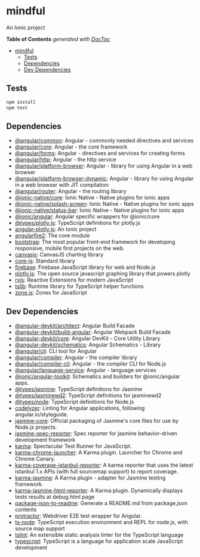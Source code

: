 # mindful

An Ionic project

<!-- START doctoc generated TOC please keep comment here to allow auto update -->
<!-- DON'T EDIT THIS SECTION, INSTEAD RE-RUN doctoc TO UPDATE -->
**Table of Contents**  *generated with [DocToc](https://github.com/thlorenz/doctoc)*

- [mindful](#mindful)
  - [Tests](#Tests)
  - [Dependencies](#Dependencies)
  - [Dev Dependencies](#Dev-Dependencies)

<!-- END doctoc generated TOC please keep comment here to allow auto update -->

## Tests

```sh
npm install
npm test
```

## Dependencies

- [@angular/common](https://ghub.io/@angular/common): Angular - commonly needed directives and services
- [@angular/core](https://ghub.io/@angular/core): Angular - the core framework
- [@angular/forms](https://ghub.io/@angular/forms): Angular - directives and services for creating forms
- [@angular/http](https://ghub.io/@angular/http): Angular - the http service
- [@angular/platform-browser](https://ghub.io/@angular/platform-browser): Angular - library for using Angular in a web browser
- [@angular/platform-browser-dynamic](https://ghub.io/@angular/platform-browser-dynamic): Angular - library for using Angular in a web browser with JIT compilation
- [@angular/router](https://ghub.io/@angular/router): Angular - the routing library
- [@ionic-native/core](https://ghub.io/@ionic-native/core): Ionic Native - Native plugins for ionic apps
- [@ionic-native/splash-screen](https://ghub.io/@ionic-native/splash-screen): Ionic Native - Native plugins for ionic apps
- [@ionic-native/status-bar](https://ghub.io/@ionic-native/status-bar): Ionic Native - Native plugins for ionic apps
- [@ionic/angular](https://ghub.io/@ionic/angular): Angular specific wrappers for @ionic/core
- [@types/plotly.js](https://ghub.io/@types/plotly.js): TypeScript definitions for plotly.js
- [angular-plotly.js](https://ghub.io/angular-plotly.js): An Ionic project
- [angularfire2](https://ghub.io/angularfire2): The core module
- [bootstrap](https://ghub.io/bootstrap): The most popular front-end framework for developing responsive, mobile first projects on the web.
- [canvasjs](https://ghub.io/canvasjs): CanvasJS charting library
- [core-js](https://ghub.io/core-js): Standard library
- [firebase](https://ghub.io/firebase): Firebase JavaScript library for web and Node.js
- [plotly.js](https://ghub.io/plotly.js): The open source javascript graphing library that powers plotly
- [rxjs](https://ghub.io/rxjs): Reactive Extensions for modern JavaScript
- [tslib](https://ghub.io/tslib): Runtime library for TypeScript helper functions
- [zone.js](https://ghub.io/zone.js): Zones for JavaScript

## Dev Dependencies

- [@angular-devkit/architect](https://ghub.io/@angular-devkit/architect): Angular Build Facade
- [@angular-devkit/build-angular](https://ghub.io/@angular-devkit/build-angular): Angular Webpack Build Facade
- [@angular-devkit/core](https://ghub.io/@angular-devkit/core): Angular DevKit - Core Utility Library
- [@angular-devkit/schematics](https://ghub.io/@angular-devkit/schematics): Angular Schematics - Library
- [@angular/cli](https://ghub.io/@angular/cli): CLI tool for Angular
- [@angular/compiler](https://ghub.io/@angular/compiler): Angular - the compiler library
- [@angular/compiler-cli](https://ghub.io/@angular/compiler-cli): Angular - the compiler CLI for Node.js
- [@angular/language-service](https://ghub.io/@angular/language-service): Angular - language services
- [@ionic/angular-toolkit](https://ghub.io/@ionic/angular-toolkit): Schematics and builders for @ionic/angular apps.
- [@types/jasmine](https://ghub.io/@types/jasmine): TypeScript definitions for Jasmine
- [@types/jasminewd2](https://ghub.io/@types/jasminewd2): TypeScript definitions for jasminewd2
- [@types/node](https://ghub.io/@types/node): TypeScript definitions for Node.js
- [codelyzer](https://ghub.io/codelyzer): Linting for Angular applications, following angular.io/styleguide.
- [jasmine-core](https://ghub.io/jasmine-core): Official packaging of Jasmine&#39;s core files for use by Node.js projects.
- [jasmine-spec-reporter](https://ghub.io/jasmine-spec-reporter): Spec reporter for jasmine behavior-driven development framework
- [karma](https://ghub.io/karma): Spectacular Test Runner for JavaScript.
- [karma-chrome-launcher](https://ghub.io/karma-chrome-launcher): A Karma plugin. Launcher for Chrome and Chrome Canary.
- [karma-coverage-istanbul-reporter](https://ghub.io/karma-coverage-istanbul-reporter): A karma reporter that uses the latest istanbul 1.x APIs (with full sourcemap support) to report coverage.
- [karma-jasmine](https://ghub.io/karma-jasmine): A Karma plugin - adapter for Jasmine testing framework.
- [karma-jasmine-html-reporter](https://ghub.io/karma-jasmine-html-reporter): A Karma plugin. Dynamically displays tests results at debug.html page
- [package-json-to-readme](https://ghub.io/package-json-to-readme): Generate a README.md from package.json contents
- [protractor](https://ghub.io/protractor): Webdriver E2E test wrapper for Angular.
- [ts-node](https://ghub.io/ts-node): TypeScript execution environment and REPL for node.js, with source map support
- [tslint](https://ghub.io/tslint): An extensible static analysis linter for the TypeScript language
- [typescript](https://ghub.io/typescript): TypeScript is a language for application scale JavaScript development

